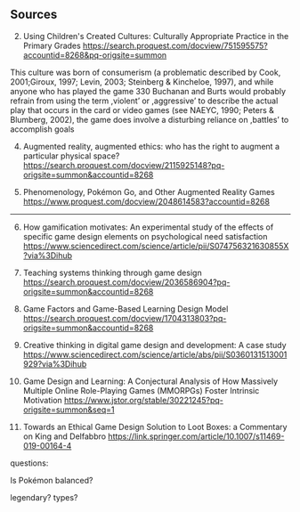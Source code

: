 ## Sources

2. Using Children's Created Cultures: Culturally Appropriate Practice in the Primary Grades
https://search.proquest.com/docview/751595575?accountid=8268&pq-origsite=summon

This culture was born of consumerism (a problematic described by Cook, 2001;Giroux, 1997; Levin, 2003; Steinberg & Kincheloe,
1997), and while anyone who has played the game
330 Buchanan and Burts would probably refrain from using the term ,violent’ or ,aggressive’ to describe the actual play that occurs
in the card or video games (see NAEYC, 1990; Peters & Blumberg, 2002), the game does involve a disturbing reliance on ,battles’ to accomplish goals

4. Augmented reality, augmented ethics: who has the right to augment a particular physical space?
https://search.proquest.com/docview/2115925148?pq-origsite=summon&accountid=8268

5. Phenomenology, Pokémon Go, and Other Augmented Reality Games
https://www.proquest.com/docview/2048614583?accountid=8268

---
6. How gamification motivates: An experimental study of the effects of specific game design elements on psychological need satisfaction
https://www.sciencedirect.com/science/article/pii/S074756321630855X?via%3Dihub

7. Teaching systems thinking through game design
https://search.proquest.com/docview/2036586904?pq-origsite=summon&accountid=8268

8. Game Factors and Game-Based Learning Design Model
https://search.proquest.com/docview/1704313803?pq-origsite=summon&accountid=8268

9. Creative thinking in digital game design and development: A case study
https://www.sciencedirect.com/science/article/abs/pii/S0360131513001929?via%3Dihub

10. Game Design and Learning: A Conjectural Analysis of How Massively Multiple Online Role-Playing Games (MMORPGs) Foster Intrinsic Motivation
https://www.jstor.org/stable/30221245?pq-origsite=summon&seq=1

11. Towards an Ethical Game Design Solution to Loot Boxes: a Commentary on King and Delfabbro
https://link.springer.com/article/10.1007/s11469-019-00164-4

questions:

Is Pokémon balanced?

legendary?
types?
